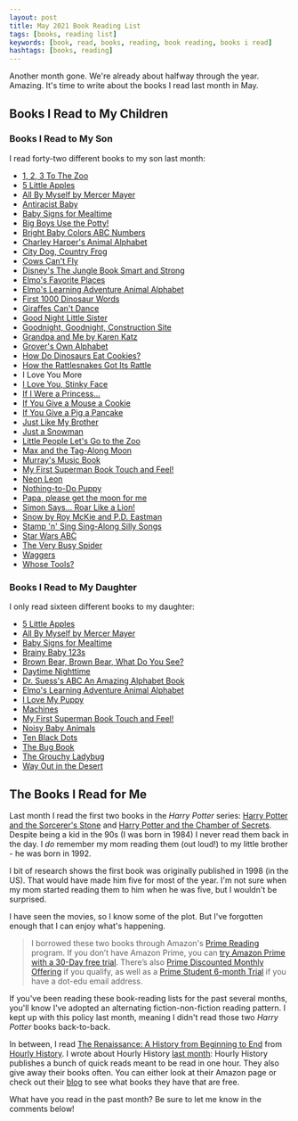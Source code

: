 ```yaml
---
layout: post
title: May 2021 Book Reading List
tags: [books, reading list]
keywords: [book, read, books, reading, book reading, books i read]
hashtags: [books, reading]
---
```


Another month gone. We're already about halfway through the year. Amazing. It's time to write about the books I read last month in May.

## Books I Read to My Children

### Books I Read to My Son

I read forty-two different books to my son last month:

* [1, 2, 3 To The Zoo](https://affiliates.abebooks.com/c/2462910/77416/2029?u=https://www.abebooks.com/products/isbn/9780399230134/30699010864)
* [5 Little Apples](https://affiliates.abebooks.com/c/2462910/77416/2029?u=https://www.abebooks.com/products/isbn/9789888240661/22381449688)
* [All By Myself by Mercer Mayer](https://affiliates.abebooks.com/c/2462910/77416/2029?u=https://www.abebooks.com/products/isbn/9780307119384/30665949871)
* [Antiracist Baby](https://affiliates.abebooks.com/c/2462910/77416/2029?u=https://www.abebooks.com/products/isbn/9780593110416/30912890232)
* [Baby Signs for Mealtime](https://affiliates.abebooks.com/c/2462910/77416/2029?u=https://www.abebooks.com/products/isbn/9780060090739/30651672827)
* [Big Boys Use the Potty!](https://affiliates.abebooks.com/c/2462910/77416/2029?u=https://www.abebooks.com/products/isbn/9780756614515/30860600811)
* [Bright Baby Colors ABC Numbers](https://affiliates.abebooks.com/c/2462910/77416/2029?u=https://www.abebooks.com/products/isbn/9780312502195/9010663962)
* [Charley Harper's Animal Alphabet](https://affiliates.abebooks.com/c/2462910/77416/2029?u=https://www.abebooks.com/products/isbn/9780764972331/30876910740)
* [City Dog, Country Frog](https://affiliates.abebooks.com/c/2462910/77416/2029?u=https://www.abebooks.com/products/isbn/9781423103004/30922534359)
* [Cows Can't Fly](https://affiliates.abebooks.com/c/2462910/77416/2029?u=https://www.abebooks.com/products/isbn/9780140567212/30822910935)
* [Disney's The Jungle Book Smart and Strong]()
* [Elmo's Favorite Places](https://affiliates.abebooks.com/c/2462910/77416/2029?u=https://www.abebooks.com/products/isbn/9780794413576/30796709414)
* [Elmo's Learning Adventure Animal Alphabet]()
* [First 1000 Dinosaur Words]()
* [Giraffes Can't Dance](https://affiliates.abebooks.com/c/2462910/77416/2029?u=https://www.abebooks.com/products/isbn/9781338031188/30922587894)
* [Good Night Little Sister](https://affiliates.abebooks.com/c/2462910/77416/2029?u=https://www.abebooks.com/products/isbn/9781602195066)
* [Goodnight, Goodnight, Construction Site](https://affiliates.abebooks.com/c/2462910/77416/2029?u=https://www.abebooks.com/products/isbn/9780811877824/30585378283)
* [Grandpa and Me by Karen Katz](https://affiliates.abebooks.com/c/2462910/77416/2029?u=https://www.abebooks.com/products/isbn/9780689866449/30683055769)
* [Grover's Own Alphabet](https://affiliates.abebooks.com/c/2462910/77416/2029?u=https://www.abebooks.com/9780307010865/Grovers-Own-Alphabet-Little-Golden-0307010864/plp)
* [How Do Dinosaurs Eat Cookies?](https://affiliates.abebooks.com/c/2462910/77416/2029?u=https://www.abebooks.com/products/isbn/9780545382533/30863304332)
* [How the Rattlesnakes Got Its Rattle](https://affiliates.abebooks.com/c/2462910/77416/2029?u=https://www.abebooks.com/products/isbn/9780817272708/30669714930)
* I Love You More
* [I Love You, Stinky Face](https://affiliates.abebooks.com/c/2462910/77416/2029?u=https://www.abebooks.com/products/isbn/9780816743926/30717064441)
* [If I Were a Princess...](https://affiliates.abebooks.com/c/2462910/77416/2029?u=https://www.abebooks.com/products/isbn/9781589258389/30863157977)
* [If You Give a Mouse a Cookie](https://affiliates.abebooks.com/c/2462910/77416/2029?u=https://www.abebooks.com/products/isbn/9780590402330)
* [If You Give a Pig a Pancake](https://affiliates.abebooks.com/c/2462910/77416/2029?u=https://www.abebooks.com/products/isbn/9780439046213/30744677096)
* [Just Like My Brother](https://affiliates.abebooks.com/c/2462910/77416/2029?u=https://www.abebooks.com/products/isbn/9780425290606)
* [Just a Snowman](https://affiliates.abebooks.com/c/2462910/77416/2029?u=https://www.abebooks.com/products/isbn/9780545493154)
* [Little People Let's Go to the Zoo](https://affiliates.abebooks.com/c/2462910/77416/2029?u=https://www.abebooks.com/products/isbn/9780794411121)
* [Max and the Tag-Along Moon](https://affiliates.abebooks.com/c/2462910/77416/2029?u=https://www.abebooks.com/products/isbn/9780147515469/30904722416)
* [Murray's Music Book](https://www.youtube.com/watch?v=pb2wNPM_Yuo)
* [My First Superman Book Touch and Feel!](https://affiliates.abebooks.com/c/2462910/77416/2029?u=https://www.abebooks.com/products/isbn/9781935703006/30354330039)
* [Neon Leon](https://affiliates.abebooks.com/c/2462910/77416/2029?u=https://www.abebooks.com/products/isbn/9780857638069/30743355987)
* [Nothing-to-Do Puppy](https://affiliates.abebooks.com/c/2462910/77416/2029?u=https://www.abebooks.com/products/isbn/9781402759123/30809710848)
* [Papa, please get the moon for me](https://affiliates.abebooks.com/c/2462910/77416/2029?u=https://www.abebooks.com/products/isbn/9780689829598/30906018369)
* [Simon Says... Roar Like a Lion!](https://affiliates.abebooks.com/c/2462910/77416/2029?u=https://www.abebooks.com/products/isbn/9781780656045/30662736935)
* [Snow by Roy McKie and P.D. Eastman](https://affiliates.abebooks.com/c/2462910/77416/2029?u=https://www.abebooks.com/products/isbn/9780394800271/30662327209)
* [Stamp 'n' Sing Sing-Along Silly Songs]()
* [Star Wars ABC](https://affiliates.abebooks.com/c/2462910/77416/2029?u=https://www.abebooks.com/products/isbn/9780545227384/30779483149)
* [The Very Busy Spider](https://affiliates.abebooks.com/c/2462910/77416/2029?u=https://www.abebooks.com/products/isbn/9780590937115/30856200327)
* [Waggers](https://affiliates.abebooks.com/c/2462910/77416/2029?u=https://www.abebooks.com/products/isbn/9780525471165/30778664311)
* [Whose Tools?](https://affiliates.abebooks.com/c/2462910/77416/2029?u=https://www.abebooks.com/products/isbn/9781419714313/30904450146)

### Books I Read to My Daughter

I only read sixteen different books to my daughter:

* [5 Little Apples](https://affiliates.abebooks.com/c/2462910/77416/2029?u=https://www.abebooks.com/products/isbn/9789888240661/22381449688)
* [All By Myself by Mercer Mayer](https://affiliates.abebooks.com/c/2462910/77416/2029?u=https://www.abebooks.com/products/isbn/9780307119384/30665949871)
* [Baby Signs for Mealtime](https://affiliates.abebooks.com/c/2462910/77416/2029?u=https://www.abebooks.com/products/isbn/9780060090739/30651672827)
* [Brainy Baby 123s](https://affiliates.abebooks.com/c/2462910/77416/2029?u=https://www.abebooks.com/products/isbn/9781931959797)
* [Brown Bear, Brown Bear, What Do You See?](https://affiliates.abebooks.com/c/2462910/77416/2029?u=https://www.abebooks.com/products/isbn/9780805047905/30666927024)
* [Daytime Nighttime](https://affiliates.abebooks.com/c/2462910/77416/2029?u=https://www.abebooks.com/products/isbn/9781627791724/30829698709)
* [Dr. Suess's ABC An Amazing Alphabet Book](https://affiliates.abebooks.com/c/2462910/77416/2029?u=https://www.abebooks.com/products/isbn/9780679882817/30666624943)
* [Elmo's Learning Adventure Animal Alphabet](https://www.amazon.com/Animal-Alphabet-Learning-Adventure-Sesame/dp/B006W1E3A4/?tag=hendrixjoseph-20)
* [I Love My Puppy](https://affiliates.abebooks.com/c/2462910/77416/2029?u=https://www.abebooks.com/products/isbn/9780545835947/30667376435)
* [Machines](https://affiliates.abebooks.com/c/2462910/77416/2029?u=https://www.abebooks.com/products/isbn/9781906714628/30158320227)
* [My First Superman Book Touch and Feel!](https://affiliates.abebooks.com/c/2462910/77416/2029?u=https://www.abebooks.com/products/isbn/9781935703006/30354330039)
* [Noisy Baby Animals](https://affiliates.abebooks.com/c/2462910/77416/2029?u=https://www.abebooks.com/products/isbn/9781589252318/30804900630)
* [Ten Black Dots](https://affiliates.abebooks.com/c/2462910/77416/2029?u=https://www.abebooks.com/products/isbn/9780590464796/30666213920)
* [The Bug Book](https://affiliates.abebooks.com/c/2462910/77416/2029?u=https://www.abebooks.com/products/isbn/9780448489353/30780438792)
* [The Grouchy Ladybug](https://affiliates.abebooks.com/c/2462910/77416/2029?u=https://www.abebooks.com/products/isbn/9780690013917/30923576405)
* [Way Out in the Desert](https://affiliates.abebooks.com/c/2462910/77416/2029?u=https://www.abebooks.com/products/isbn/9780873586870/30756891154)

## The Books I Read for Me

Last month I read the first two books in the *Harry Potter* series: [Harry Potter and the Sorcerer's Stone](https://www.amazon.com/Harry-Potter-Sorcerers-Stone-Rowling-ebook/dp/B0192CTMYG/?tag=hendrixjoseph-20) and [Harry Potter and the Chamber of Secrets](https://www.amazon.com/Harry-Potter-Chamber-Secrets-Rowling-ebook/dp/B0192CTMW8/?tag=hendrixjoseph-20). Despite being a kid in the 90s (I was born in 1984) I never read them back in the day. I *do* remember my mom reading them (out loud!) to my little brother - he was born in 1992.

I bit of research shows the first book was originally published in 1998 (in the US). That would have made him five for most of the year. I'm not sure when my mom started reading them to him when he was five, but I wouldn't be surprised.

I have seen the movies, so I know some of the plot. But I've forgotten enough that I can enjoy what's happening.

> I borrowed these two books through Amazon's [Prime Reading](https://www.amazon.com/kindle-dbs/hz/bookshelf/prime/?tag=hendrixjoseph-20) program. If you don’t have Amazon Prime, you can [try Amazon Prime with a 30-Day free trial](https://www.amazon.com/tryprimefree?tag=hendrixjoseph-20). There’s also [Prime Discounted Monthly Offering](https://www.amazon.com/l/16256994011?tag=hendrixjoseph-20) if you qualify, as well as a [Prime Student 6-month Trial](https://www.amazon.com/gp/student/signup/info/?tag=hendrixjoseph-20) if you have a dot-edu email address.

If you've been reading these book-reading lists for the past several months, you'll know I've adopted an alternating fiction-non-fiction reading pattern. I kept up with this policy last month, meaning I didn't read those two *Harry Potter* books back-to-back.

In between, I read [The Renaissance: A History from Beginning to End](https://www.amazon.com/gp/product/B01GCYLWBI/?tag=hendrixjoseph-20) from [Hourly History](https://www.amazon.com/Hourly-History/e/B01HXXGBSQ?tag=hendrixjoseph-20). I wrote about Hourly History [last month](https://www.joehxblog.com/april-2021-book-reading-list/): Hourly History publishes a bunch of quick reads meant to be read in one hour. They also give away their books often. You can either look at their Amazon page or check out their [blog](https://www.hourlyhistory.com/blog/) to see what books they have that are free.

What have you read in the past month? Be sure to let me know in the comments below!